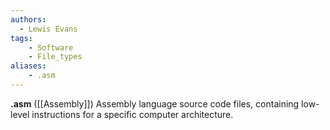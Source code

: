 ```yaml
---
authors:
  - Lewis Evans
tags:
    - Software
    - File_types
aliases:
    - .asm
---
```

**.asm** ([[Assembly]]) Assembly language source code files, containing low-level instructions for a specific computer architecture.
